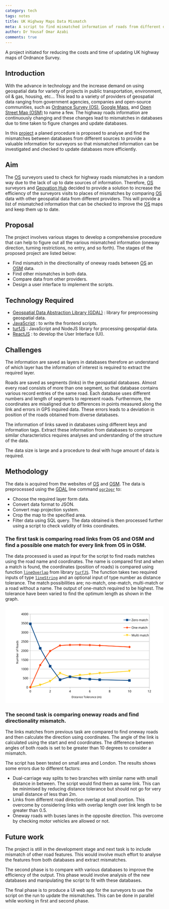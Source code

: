 ```yaml
---
category: tech
tags: notes
title: UK Highway Maps Data Mismatch
meta: A script to find mismatched information of roads from different datasets providers to facilitate map updates and reduce the cost of gathering the information. The surveyors checking time can be reduce to only mismatched places.   
author: Dr Yousaf Omar Azabi
comments: true
---
```


A project initiated for reducing the costs and time of updating UK highway maps of Ordnance Survey.

## Introduction

With the advance in technology and the increase demand on using geospatial data for variety of projects in public transportation, environment, oil & gas, housing, etc... This lead to a variety of providers of geospatial data ranging from government agencies, companies and open-source communities, such as [Ordnance Survey (OS)](https://www.ordnancesurvey.co.uk), [Google Maps](https://www.google.com/maps), and [Open Street Map (OSM)](https://www.openstreetmap.org) to name a few. The highway roads information are continuously changing and these changes lead to mismatches in databases due to time taken to figure changes and update databases.

In this [project](https://github.com/Geovation/roads) a planed procedure is proposed to analyse and find the mismatches between databases from different sources to provide a valuable information for surveyors so that mismatched information can be investigated and checked to update databases more efficiently.

## Aim

The [OS](https://www.ordnancesurvey.co.uk) surveyors used to check for highway roads mismatches in a random way due to the lack of up to date sources of information. Therefore, [OS](https://www.ordnancesurvey.co.uk) surveyors and [Geovation Hub](https://geovation.uk) decided to provide a solution to increase the efficiency of the surveyors visits to places of mismatches by comparing [OS](https://www.ordnancesurvey.co.uk) data with other geospatial data from different providers. This will provide a list of mismatched information that can be checked to improve the [OS](https://www.ordnancesurvey.co.uk) maps and keep them up to date.

## Proposal

The project involves various stages to develop a comprehensive procedure that can help to figure out all the various mismatched information (oneway direction, turning restrictions, no entry, and so forth). The stages of the proposed project are listed below:
* Find mismatch in the directionality of oneway roads between [OS](https://www.ordnancesurvey.co.uk) an [OSM](https://www.openstreetmap.org) data.
* Find other mismatches in both data.
* Compare data from other providers.
* Design a user interface to implement the scripts.

## Technology Required

* [Geospatial Data Abstraction Library (GDAL)](https://www.gdal.org/index.html) : library for preprocessing geospatial data.
* [JavaScript](https://developer.mozilla.org/en-US/docs/Web/JavaScript) : to write the frontend scripts.
* [turfJS](http://turfjs.org) : JavaScript and NodeJS library for processing geospatial data.
* [ReactJS](https://reactjs.org) : to develop the User Interface (UI).

## Challenges

The information are saved as layers in databases therefore an understand of which layer has the information of interest is required to extract the required layer.

Roads are saved as segments (links) in the geospatial databases. Almost every road consists of more than one segment, so that database contains various record entries of the same road. Each database uses different numbers and length of segments to represent roads. Furthermore, the coordinates are misaligned due to differences in points measured along the link and errors in GPS inquired data. These errors leads to a deviation in position of the roads obtained from diverse databases.

The information of links saved in databases using different keys and information tags. Extract these information from databases to compare similar characteristics requires analyses and understanding of the structure of the data.

The data size is large and a procedure to deal with huge amount of data is required.

## Methodology

The data is acquired from the websites of [OS](https://www.ordnancesurvey.co.uk) and [OSM](https://www.openstreetmap.org). The data is preprocessed using the [GDAL](https://www.gdal.org/index.html) line command [`ogr2ogr`](https://www.gdal.org/ogr2ogr.html) to:
* Choose the required layer form data.
* Convert data format to JSON.
* Convert map projection system.
* Crop the map to the specified area.
* Filter data using SQL query.
The data obtained is then processed further using a script to check validity of links coordinates.

### The first task is comparing road links from OS and OSM and find a possible one match for every link from OS in OSM.

The data processed is used as input for the script to find roads matches using the road name and coordinates. The name is compared first and when a match is found, the coordinates (position of roads) is compared using function [`lineOverlap`](http://turfjs.org/docs/#lineOverlap) from library [`turfJS`](http://turfjs.org). The function takes two required inputs of type [`lineString`](http://turfjs.org/docs/#lineString) and an optional input of type number as distance tolerance.
The match possibilities are; no-match, one-match, multi-match or a road without a name. The output of one-match required to be highest. The tolerance have been varied to find the optimum length as shown in the graph.

![Image](/assets/vary-tolerance.svg)

### The second task is comparing oneway roads and find directionality mismatch.

The links matches from previous task are compared to find oneway roads and then calculate the direction using coordinates. The angle of the link is calculated using the start and end coordinates. The difference between angles of both roads is set to be greater than 10 degrees to consider a mismatch.

The script has been tested on small area and London. The results shows some errors due to different factors:
* Dual-carriage way splits to two branches with similar name with small distance in between. The script would find them as same link. This can be minimised by reducing distance tolerance but should not go for very small distance of less than 2m.
* Links from different road direction overlap at small portion. This overcome by considering links with overlap length over link length to be greater than 0.5.
* Oneway roads with buses lanes in the opposite direction. This overcome by checking motor vehicles are allowed or not.

## Future work

The project is still in the development stage and next task is to include mismatch of other road features. This would involve much effort to analyse the features from both databases and extract mismatches.

The second phase is to compare with various databases to improve the efficiency of the output. This phase would involve analysis of the new databases and manipulating the script to fit with these databases.

The final phase is to produce a UI web app for the surveyors to use the script on the run to update the mismatches. This can be done in parallel while working in first and second phase.
